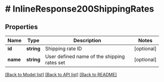 # # InlineResponse200ShippingRates

## Properties

Name | Type | Description | Notes
------------ | ------------- | ------------- | -------------
**id** | **string** | Shipping rate ID | [optional]
**name** | **string** | User defined name of the shipping rates set | [optional]

[[Back to Model list]](../../README.md#models) [[Back to API list]](../../README.md#endpoints) [[Back to README]](../../README.md)
